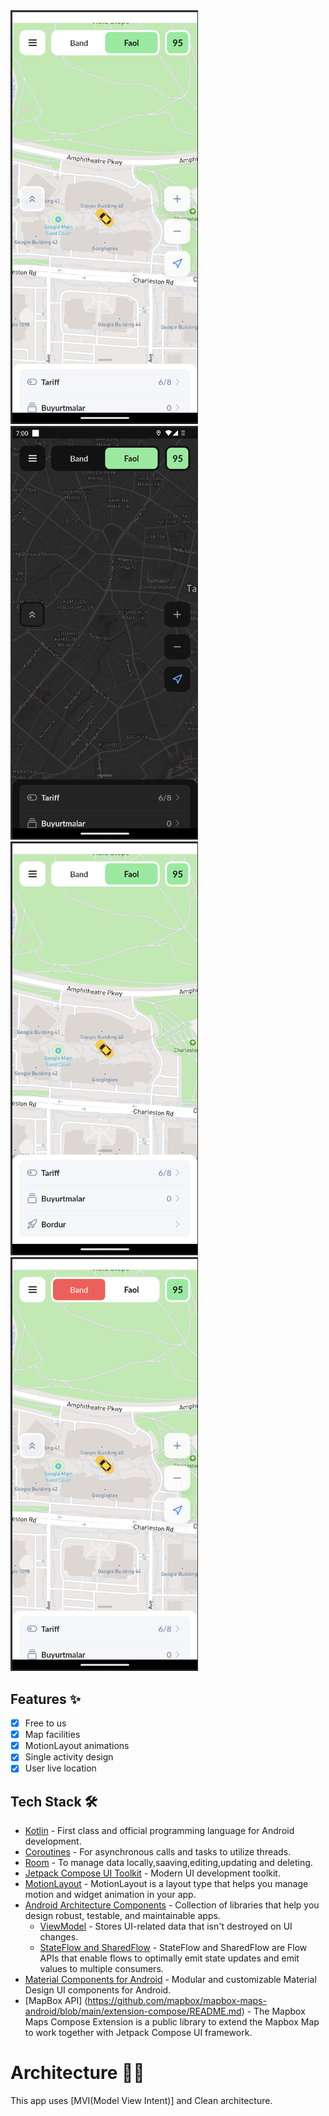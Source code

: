 <img width="300" alt="Screenshot 2024-04-06 at 3 50 36 PM" src="https://github.com/JonibekXolmonov/MyTaxi_Hackaton_Android_Task/blob/master/Screenshot%202024-08-09%20at%207.01.14%20PM.png">
<img width="300" alt="Screenshot 2024-04-06 at 3 50 36 PM" src="https://github.com/JonibekXolmonov/MyTaxi_Hackaton_Android_Task/blob/master/Screenshot%202024-08-09%20at%207.00.37%20PM.png">
<img width="300" alt="Screenshot 2024-04-06 at 3 50 36 PM" src="https://github.com/JonibekXolmonov/MyTaxi_Hackaton_Android_Task/blob/master/Screenshot%202024-08-09%20at%207.01.22%20PM.png">
<img width="300" alt="Screenshot 2024-04-06 at 3 50 36 PM" src="https://github.com/JonibekXolmonov/MyTaxi_Hackaton_Android_Task/blob/master/Screenshot%202024-08-09%20at%207.01.53%20PM.png">


## Features ✨
- [x] Free to us
- [x] Map facilities
- [x] MotionLayout animations
- [x] Single activity design
- [x] User live location 
    
## Tech Stack 🛠

- [Kotlin](https://kotlinlang.org/) - First class and official programming language for Android development.
- [Coroutines](https://kotlinlang.org/docs/reference/coroutines-overview.html) - For asynchronous calls and tasks to utilize threads.
- [Room](https://developer.android.com/jetpack/androidx/releases/room) - To manage data locally,saaving,editing,updating and deleting.
- [Jetpack Compose UI Toolkit](https://developer.android.com/jetpack/compose) - Modern UI development toolkit.
- [MotionLayout](https://developer.android.com/develop/ui/views/animations/motionlayout) - MotionLayout is a layout type that helps you manage motion and widget animation in your app.
- [Android Architecture Components](https://developer.android.com/topic/libraries/architecture) - Collection of libraries that help you design robust, testable, and maintainable apps.
  - [ViewModel](https://developer.android.com/topic/libraries/architecture/viewmodel) - Stores UI-related data that isn't destroyed on UI changes.
  - [StateFlow and SharedFlow](https://developer.android.com/kotlin/flow/stateflow-and-sharedflow#:~:text=StateFlow%20is%20a%20state%2Dholder,property%20of%20the%20MutableStateFlow%20class.) - StateFlow and SharedFlow are Flow APIs that enable flows to optimally emit state updates and emit values to multiple consumers.
- [Material Components for Android](https://github.com/material-components/material-components-android) - Modular and customizable Material Design UI components for Android.
- [MapBox API] (https://github.com/mapbox/mapbox-maps-android/blob/main/extension-compose/README.md) - The Mapbox Maps Compose Extension is a public library to extend the Mapbox Map to work together with Jetpack Compose UI framework.

# Architecture 👷‍♂️
This app uses [MVI(Model View Intent)] and Clean architecture.

